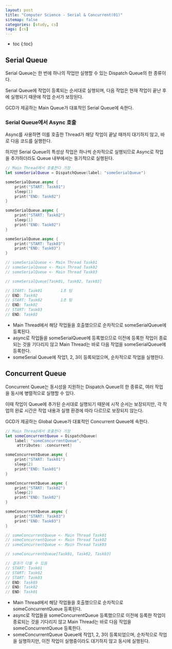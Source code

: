 ```yaml
---
layout: post
title: "Computer Science - Serial & Concurrent(01)"
sitemap: false
categories: [study, cs]
tags: [cs]
---
```


* toc
{:toc}

## Serial Queue
Serial Queue는 한 번에 하나의 작업만 실행할 수 있는 Dispatch Queue의 한 종류이다.     

Serial Queue에 작업이 등록되는 순서대로 실행되며, 다음 작업은 현재 작업이 끝난 후에 실행되기 때문에 작업 순서가 보장된다.

GCD가 제공하는 Main Queue가 대표적인 Serial Queue에 속한다.

### Serial Queue에서 Async 호출
Async를 사용하면 이를 호출한 Thread가 해당 작업이 끝날 때까지 대기하지 않고, 바로 다음 코드를 실행한다. 

하지만 Serial Queue의 특성상 작업은 하나씩 순차적으로 실행되므로 Async로 작업을 추가하더라도 Queue 내부에서는 동기적으로 실행된다.
~~~swift
// Main Thread에서 호출한다 가정
let someSerialQueue = DispatchQueue(label: "someSerialQueue")

someSerialQueue.async {
    print("START: Task01")
    sleep(1)
    print("END: Task02")
}

someSerialQueue.async {
    print("START: Task02")
    sleep(1)
    print("END: Task02")
}

someSerialQueue.async {
    print("START: Task03")
    print("END: Task03")
}

// someSerialQueue <- Main Thread Task01
// someSerialQueue <- Main Thread Task02
// someSerialQueue <- Main Thread Task03

// someSerialQueue[Task01, Task02, Task03]

// START: Task01        1초 텀
// END: Task02
// START: Task02        1초 텀
// END: Task02
// START: Task03
// END: Task03
~~~

* Main Thread에서 해당 작업들을 호출했으므로 순차적으로 someSerialQueue에 등록된다.
* async로 작업들을 someSerialQueue에 등록했으므로 이전에 등록한 작업이 종료되는 것을 기다리지 않고 Main Thread는 바로 다음 작업을 someSerialQueue에 등록한다.
* someSerial Queue에 작업1, 2, 3이 등록되었으며, 순차적으로 작업을 실행한다.

## Concurrent Queue
Concurrent Queue는 동시성을 지원하는 Dispatch Queue의 한 종류로, 여러 작업을 동시에 병렬적으로 실행할 수 있다.

이때 작업이 Queue에 추가된 순서대로 실행되기 때문에 시작 순서는 보장되지만, 각 작업의 완료 시간은 작업 내용과 실행 환경에 따라 다르므로 보장되지 않는다.

GCD가 제공하는 Global Queue가 대표적인 Concurrent Queue에 속한다.

~~~swift
// Main Thread에서 호출한다 가정
let someConcurrentQueue = DispatchQueue(
    label: "someConcurrentQueue",
     attributes: .concurrent)

someConcurrentQueue.async {
    print("START: Task01")
    sleep(2)
    print("END: Task01")
}

someConcurrentQueue.async {
    print("START: Task02")
    sleep(2)
    print("END: Task02")
}

someConcurrentQueue.async {
    print("START: Task03")
    print("END: Task03")
}

// someConcurrentQueue <- Main Thread Task01
// someConcurrentQueue <- Main Thread Task02
// someConcurrentQueue <- Main Thread Task03

// someConcurrentQueue[Task01, Task02, Task03]

// 결과가 다를 수 있음
// START: Task01
// START: Task02
// START: Task03
// END: Task03
// END: Task02
// END: Task01
~~~

* Main Thread에서 해당 작업들을 호출했으므로 순차적으로 someConcurrentQueue 등록된다.
* async로 작업들을 someConcurrentQueue 등록했으므로 이전에 등록한 작업이 종료되는 것을 기다리지 않고 Main Thread는 바로 다음 작업을 someConcurrentQueue 등록한다.
* someConcurrentQueue Queue에 작업1, 2, 3이 등록되었으며, 순차적으로 작업을 실행하지만, 이전 작업이 실행중이라도 대기하지 않고 동시에 실행된다.


